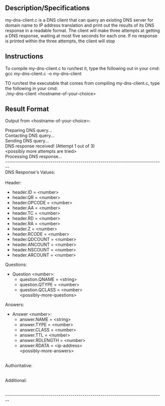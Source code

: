 ## Description/Specifications
my-dns-client.c is a DNS client that can query an existing DNS server for domain name to IP address translation and print out the results of its DNS response in a readable format. The client will make three attempts at getting a DNS response, waiting at most five seconds for each one. If no response is printed within the three attempts, the client will stop 

## Instructions
To compile my-dns-client.c to run/test it, type the following out in your cmd: <br>
gcc my-dns-client.c -o my-dns-client

TO run/test the executable that comes from compiling my-dns-client.c, type the following in your cmd: <br>
./my-dns-client \<hostname-of-your-choice\>

## Result Format
Output from \<hostname-of-your-choice\>: <br>

Preparing DNS query... <br>
Contacting DNS query... <br>
Sending DNS query... <br>
DNS response received! (Attempt 1 out of 3)  <br>
\<possibly more attempts are tried\> <br>
Processing DNS response... <br>
-------------------------------------------------------------------------------- <br>
                             DNS Response's Values: <br>                             
Header: <br>
* header.ID = \<number\> <br>
* header.QR = \<number\> <br>
* header.OPCODE = \<number\> <br>
* header.AA = \<number\> <br>
* header.TC = \<number\> <br>
* header.RD = \<number\> <br>
* header.RA = \<number\> <br>
* header.Z = \<number\> <br>
* header.RCODE = \<number\> <br>
* header.QDCOUNT = \<number\> <br>
* header.ANCOUNT = \<number\> <br>
* header.NSCOUNT = \<number\> <br>
* header.ARCOUNT = \<number\> <br>

Questions: <br>
* Question \<number\>: <br>
  * question.QNAME = \<string\> <br>
  * question.QTYPE = \<number\> <br>
  * question.QCLASS = \<number\> <br>
\<possibly-more-questions\> <br>

Answers: <br>
* Answer \<number\>: <br>
  * answer.NAME = \<string\> <br>
  * answer.TYPE = \<number\> <br>
  * answer.CLASS = \<number\> <br>
  * answer.TTL = \<number\> <br>
  * answer.RDLENGTH = \<number\> <br>
  * answer.RDATA = \<ip-address\> <br>
\<possibly-more-answers\> <br> <br>

Authoritative: <br> <br>

Additional: <br> <br>

--------------------------------------------------------------------------------  <br>
